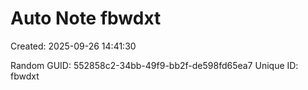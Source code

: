 ﻿# Auto Note fbwdxt
Created: 2025-09-26 14:41:30

Random GUID: 552858c2-34bb-49f9-bb2f-de598fd65ea7
Unique ID: fbwdxt
